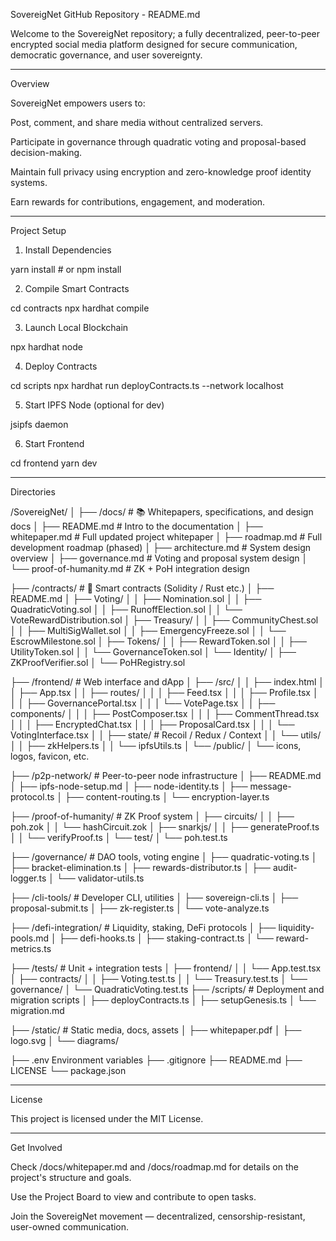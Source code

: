 SovereigNet GitHub Repository - README.md

Welcome to the SovereigNet repository; a fully decentralized, peer-to-peer encrypted social media platform designed for secure communication, democratic governance, and user sovereignty.

---

Overview

SovereigNet empowers users to:

Post, comment, and share media without centralized servers.

Participate in governance through quadratic voting and proposal-based decision-making.

Maintain full privacy using encryption and zero-knowledge proof identity systems.

Earn rewards for contributions, engagement, and moderation.

---

Project Setup

1. Install Dependencies

yarn install   # or npm install

2. Compile Smart Contracts

cd contracts
npx hardhat compile

3. Launch Local Blockchain

npx hardhat node

4. Deploy Contracts

cd scripts
npx hardhat run deployContracts.ts --network localhost

5. Start IPFS Node (optional for dev)

jsipfs daemon

6. Start Frontend

cd frontend
yarn dev

---

Directories


/SovereigNet/
│
├── /docs/                          # 📚 Whitepapers, specifications, and design docs
│   ├── README.md                   # Intro to the documentation
│   ├── whitepaper.md              # Full updated project whitepaper
│   ├── roadmap.md                 # Full development roadmap (phased)
│   ├── architecture.md            # System design overview
│   ├── governance.md              # Voting and proposal system design
│   └── proof-of-humanity.md       # ZK + PoH integration design

├── /contracts/                    # 📜 Smart contracts (Solidity / Rust etc.)
│   ├── README.md
│   ├── Voting/
│   │   ├── Nomination.sol
│   │   ├── QuadraticVoting.sol
│   │   ├── RunoffElection.sol
│   │   └── VoteRewardDistribution.sol
│   ├── Treasury/
│   │   ├── CommunityChest.sol
│   │   ├── MultiSigWallet.sol
│   │   ├── EmergencyFreeze.sol
│   │   └── EscrowMilestone.sol
│   ├── Tokens/
│   │   ├── RewardToken.sol
│   │   ├── UtilityToken.sol
│   │   └── GovernanceToken.sol
│   └── Identity/
│       ├── ZKProofVerifier.sol
│       └── PoHRegistry.sol

├── /frontend/                    # Web interface and dApp
│   ├── /src/
│   │   ├── index.html
│   │   ├── App.tsx
│   │   ├── routes/
│   │   │   ├── Feed.tsx
│   │   │   ├── Profile.tsx
│   │   │   ├── GovernancePortal.tsx
│   │   │   └── VotePage.tsx
│   │   ├── components/
│   │   │   ├── PostComposer.tsx
│   │   │   ├── CommentThread.tsx
│   │   │   ├── EncryptedChat.tsx
│   │   │   ├── ProposalCard.tsx
│   │   │   └── VotingInterface.tsx
│   │   ├── state/               # Recoil / Redux / Context
│   │   └── utils/
│   │       ├── zkHelpers.ts
│   │       └── ipfsUtils.ts
│   └── /public/
│       └── icons, logos, favicon, etc.

├── /p2p-network/                # Peer-to-peer node infrastructure
│   ├── README.md
│   ├── ipfs-node-setup.md
│   ├── node-identity.ts
│   ├── message-protocol.ts
│   ├── content-routing.ts
│   └── encryption-layer.ts

├── /proof-of-humanity/          # ZK Proof system
│   ├── circuits/
│   │   ├── poh.zok
│   │   └── hashCircuit.zok
│   ├── snarkjs/
│   │   ├── generateProof.ts
│   │   └── verifyProof.ts
│   └── test/
│       └── poh.test.ts

├── /governance/                 # DAO tools, voting engine
│   ├── quadratic-voting.ts
│   ├── bracket-elimination.ts
│   ├── rewards-distributor.ts
│   ├── audit-logger.ts
│   └── validator-utils.ts

├── /cli-tools/                  # Developer CLI, utilities
│   ├── sovereign-cli.ts
│   ├── proposal-submit.ts
│   ├── zk-register.ts
│   └── vote-analyze.ts

├── /defi-integration/           # Liquidity, staking, DeFi protocols
│   ├── liquidity-pools.md
│   ├── defi-hooks.ts
│   ├── staking-contract.ts
│   └── reward-metrics.ts

├── /tests/                       # Unit + integration tests
│   ├── frontend/
│   │   └── App.test.tsx
│   ├── contracts/
│   │   ├── Voting.test.ts
│   │   └── Treasury.test.ts
│   └── governance/
│       └── QuadraticVoting.test.ts
├── /scripts/                     # Deployment and migration scripts
│   ├── deployContracts.ts
│   ├── setupGenesis.ts
│   └── migration.md

├── /static/                      # Static media, docs, assets
│   ├── whitepaper.pdf
│   ├── logo.svg
│   └── diagrams/

├── .env                         Environment variables
├── .gitignore
├── README.md
├── LICENSE
└── package.json

---

License

This project is licensed under the MIT License.

---

Get Involved

Check /docs/whitepaper.md and /docs/roadmap.md for details on the project's structure and goals.

Use the Project Board to view and contribute to open tasks.

Join the SovereigNet movement — decentralized, censorship-resistant, user-owned communication.
